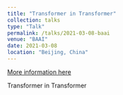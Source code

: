 ```yaml
---
title: "Transformer in Transformer"
collection: talks
type: "Talk"
permalink: /talks/2021-03-08-baai
venue: "BAAI"
date: 2021-03-08
location: "Beijing, China"
---
```


[More information here](https://event.baai.ac.cn/activities/135)

Transformer in Transformer
